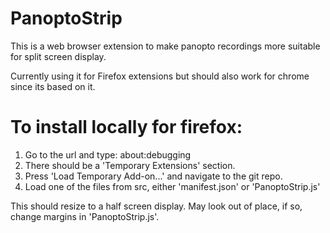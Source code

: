# PanoptoStrip
This is a web browser extension to make panopto recordings more suitable for split screen display.

Currently using it for Firefox extensions but should also work for chrome since its based on it.
# To install locally for firefox:
1. Go to the url and type: about:debugging
2. There should be a 'Temporary Extensions' section.
3. Press 'Load Temporary Add-on...' and navigate to the git repo.
4. Load one of the files from src, either 'manifest.json' or 'PanoptoStrip.js'

This should resize to a half screen display. May look out of place, if so, change margins in 'PanoptoStrip.js'.
